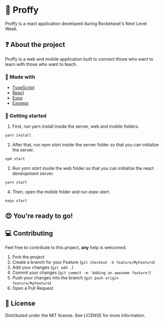 # :closed_book: Proffy
Proffy is a react application developed during Rocketseat's Next Level Week.

## :question: About the project

Proffy is a web and mobile application built to connect those who want to learn with those who want to teach.

###  :hammer: Made with

* [TypeScript](https://www.typescriptlang.org/)
* [React](https://reactjs.org/) 
* [Expo](https://expo.io/) 
* [Express](https://expressjs.com/) 
<!-- GETTING STARTED -->

### :triangular_flag_on_post: Getting started

1. First, run yarn install inside the server, web and mobile folders.

```sh
yarn install
```

2. After that, run *npm start* inside the server folder so that you can initialize the server.

```sh
npm start
```

2. Run *yarn start* inside the web folder so that you can initialize the react development server.

```sh
yarn start
```

4. Then, open the mobile folder and run *expo start*.

```sh
expo start
```
## :heart_eyes: You're ready to go!
<!-- CONTRIBUTING -->

## :computer: Contributing

Feel free to contribute to this project, **any** help is welcomed.

1. Fork the project
2. Create a branch for your Feature (`git checkout -b feature/MyFeature`)
3. Add your changes (`git add .`)
4. Commit your changes (`git commit -m 'Adding an awesome feature!`)
5. Push your changes into the branch (`git push origin feature/MyFeature`)
6. Open a Pull Request

<!-- LICENSE -->

##  :page_facing_up: License

Distributed under the MIT license. See LICENSE for more information.
